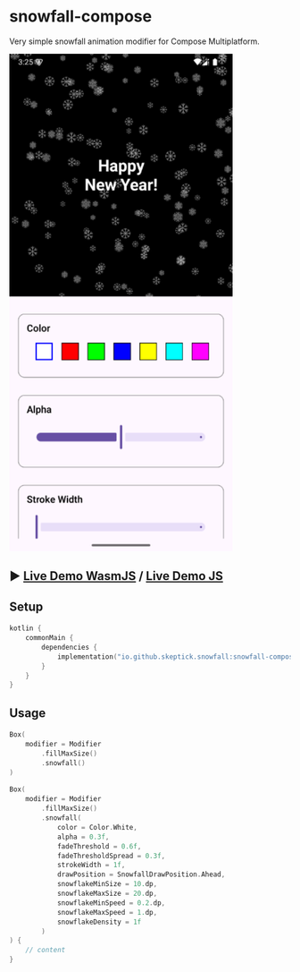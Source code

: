 # snowfall-compose

Very simple snowfall animation modifier for Compose Multiplatform.
  
![Screenshot](content/screenshot.png)

## :arrow_forward: [Live Demo WasmJS](https://skeptick.github.io/snowfall-compose/wasm/) / [Live Demo JS](https://skeptick.github.io/snowfall-compose/js/)

## Setup

```kotlin
kotlin {
    commonMain {
        dependencies {
            implementation("io.github.skeptick.snowfall:snowfall-compose:1.0.2")
        }
    }
}
```

## Usage

```kotlin
Box(
    modifier = Modifier
        .fillMaxSize()
        .snowfall()
)
```

```kotlin
Box(
    modifier = Modifier
        .fillMaxSize()
        .snowfall(
            color = Color.White,
            alpha = 0.3f,
            fadeThreshold = 0.6f,
            fadeThresholdSpread = 0.3f,
            strokeWidth = 1f,
            drawPosition = SnowfallDrawPosition.Ahead,
            snowflakeMinSize = 10.dp,
            snowflakeMaxSize = 20.dp,
            snowflakeMinSpeed = 0.2.dp,
            snowflakeMaxSpeed = 1.dp,
            snowflakeDensity = 1f
        )
) {
    // content
}
```